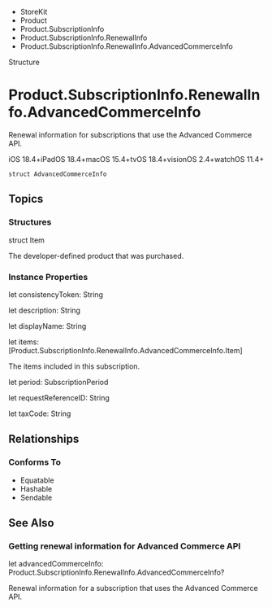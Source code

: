 

- StoreKit
- Product
- Product.SubscriptionInfo
- Product.SubscriptionInfo.RenewalInfo
-  Product.SubscriptionInfo.RenewalInfo.AdvancedCommerceInfo 

Structure

# Product.SubscriptionInfo.RenewalInfo.AdvancedCommerceInfo

Renewal information for subscriptions that use the Advanced Commerce API.

iOS 18.4+iPadOS 18.4+macOS 15.4+tvOS 18.4+visionOS 2.4+watchOS 11.4+

``` source
struct AdvancedCommerceInfo
```

## Topics

### Structures

struct Item

The developer-defined product that was purchased.

### Instance Properties

let consistencyToken: String

let description: String

let displayName: String

let items: [Product.SubscriptionInfo.RenewalInfo.AdvancedCommerceInfo.Item]

The items included in this subscription.

let period: SubscriptionPeriod

let requestReferenceID: String

let taxCode: String

## Relationships

### Conforms To

- Equatable
- Hashable
- Sendable

## See Also

### Getting renewal information for Advanced Commerce API

let advancedCommerceInfo: Product.SubscriptionInfo.RenewalInfo.AdvancedCommerceInfo?

Renewal information for a subscription that uses the Advanced Commerce API.

